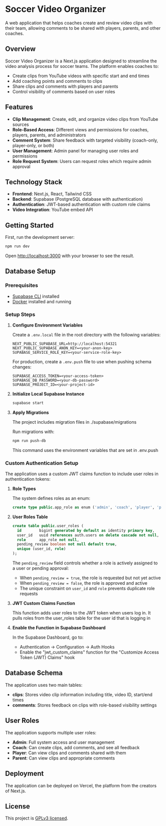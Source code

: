 # Soccer Video Organizer

A web application that helps coaches create and review video clips with their team, allowing comments to be shared with players, parents, and other coaches.

## Overview

Soccer Video Organizer is a Next.js application designed to streamline the video analysis process for soccer teams. The platform enables coaches to:

- Create clips from YouTube videos with specific start and end times
- Add coaching points and comments to clips
- Share clips and comments with players and parents
- Control visibility of comments based on user roles

## Features

- **Clip Management**: Create, edit, and organize video clips from YouTube sources
- **Role-Based Access**: Different views and permissions for coaches, players, parents, and administrators
- **Comment System**: Share feedback with targeted visibility (coach-only, player-only, or both)
- **User Management**: Admin panel for managing user roles and permissions
- **Role Request System**: Users can request roles which require admin approval

## Technology Stack

- **Frontend**: Next.js, React, Tailwind CSS
- **Backend**: Supabase (PostgreSQL database with authentication)
- **Authentication**: JWT-based authentication with custom role claims
- **Video Integration**: YouTube embed API

## Getting Started

First, run the development server:

```bash
npm run dev
```

Open [http://localhost:3000](http://localhost:3000) with your browser to see the result.

## Database Setup

### Prerequisites
- [Supabase CLI](https://supabase.com/docs/guides/cli) installed
- [Docker](https://www.docker.com/get-started/) installed and running

### Setup Steps

1. **Configure Environment Variables**

   Create a `.env.local` file in the root directory with the following variables:
   ```
   NEXT_PUBLIC_SUPABASE_URL=http://localhost:54321
   NEXT_PUBLIC_SUPABASE_ANON_KEY=<your-anon-key>
   SUPABASE_SERVICE_ROLE_KEY=<your-service-role-key>
   ```

   For production, create a `.env.push` file to use when pushing schema changes:
   ```
   SUPABASE_ACCESS_TOKEN=<your-access-token>
   SUPABASE_DB_PASSWORD=<your-db-password>
   SUPABASE_PROJECT_ID=<your-project-id>
   ```

2. **Initialize Local Supabase Instance**

   ```bash
   supabase start
   ```

3. **Apply Migrations**

   The project includes migration files in ./supabase/migrations

   Run migrations with:
   ```bash
   npm run push-db
   ```

   This command uses the environment variables that are set in .env.push

### Custom Authentication Setup

The application uses a custom JWT claims function to include user roles in authentication tokens:

1. **Role Types**

   The system defines roles as an enum:
   ```sql
   create type public.app_role as enum ('admin', 'coach', 'player', 'parent');
   ```

2. **User Roles Table**

   ```sql
   create table public.user_roles (
     id        bigint generated by default as identity primary key,
     user_id   uuid references auth.users on delete cascade not null,
     role      app_role not null,
     pending_review boolean not null default true,
     unique (user_id, role)
   );
   ```

   The `pending_review` field controls whether a role is actively assigned to a user or pending approval:
   - When `pending_review = true`, the role is requested but not yet active
   - When `pending_review = false`, the role is approved and active
   - The unique constraint on `user_id` and `role` prevents duplicate role requests

3. **JWT Custom Claims Function**

   This function adds user roles to the JWT token when users log in.  It pulls roles from the user_roles table for the user id that is logging in


4. **Enable the Function in Supabase Dashboard**

   In the Supabase Dashboard, go to:
   - Authentication → Configuration → Auth Hooks
   - Enable the "jwt_custom_claims" function for the "Customize Access Token (JWT) Claims" hook

## Database Schema

The application uses two main tables:
- **clips**: Stores video clip information including title, video ID, start/end times
- **comments**: Stores feedback on clips with role-based visibility settings

## User Roles

The application supports multiple user roles:
- **Admin**: Full system access and user management
- **Coach**: Can create clips, add comments, and see all feedback
- **Player**: Can view clips and comments shared with them
- **Parent**: Can view clips and appropriate comments

## Deployment

The application can be deployed on Vercel, the platform from the creators of Next.js.

## License

This project is [GPLv3 licensed](LICENSE).
